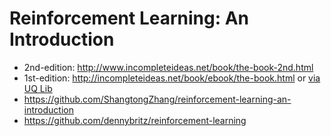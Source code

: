 # Reinforcement Learning: An Introduction
* 2nd-edition: http://www.incompleteideas.net/book/the-book-2nd.html
* 1st-edition: http://incompleteideas.net/book/ebook/the-book.html or
[via UQ Lib](https://ebookcentral-proquest-com.ezproxy.library.uq.edu.au/lib/uql/detail.action?docID=3338821)
* https://github.com/ShangtongZhang/reinforcement-learning-an-introduction
* https://github.com/dennybritz/reinforcement-learning
